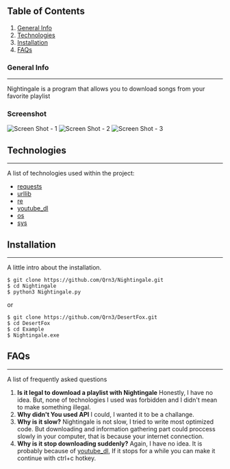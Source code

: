 ## Table of Contents
1. [General Info](#general-info)
2. [Technologies](#technologies)
3. [Installation](#installation)
4. [FAQs](#faqs)
### General Info
***
Nightingale is a program that allows you to download songs from your favorite playlist
### Screenshot
![Screen Shot - 1](https://github.com/Qrn3/Nightingale/blob/main/Screen%20Shoots/screenshot%20%20(1).png)
![Screen Shot - 2](https://github.com/Qrn3/Nightingale/blob/main/Screen%20Shoots/screenshot%20%20(2).png)
![Screen Shot - 3](https://github.com/Qrn3/Nightingale/blob/main/Screen%20Shoots/screenshot%20%20(1).png)
## Technologies
***
A list of technologies used within the project:
* [requests](https://pypi.org/project/requests/)
* [urllib](https://docs.python.org/3/library/urllib.html)
* [re](https://docs.python.org/3/library/re.html)
* [youtube_dl](https://youtube-dl.readthedocs.io/en/latest/)
* [os](https://docs.python.org/3/library/os.html)
* [sys](https://docs.python.org/3/library/sys.html)
## Installation
***
A little intro about the installation. 
```
$ git clone https://github.com/Qrn3/Nightingale.git
$ cd Nightingale
$ python3 Nightingale.py
```
or 
```
$ git clone https://github.com/Qrn3/DesertFox.git
$ cd DesertFox
$ cd Example
$ Nightingale.exe
```
## FAQs
***
A list of frequently asked questions
1. **Is it legal to download a playlist with Nightingale**
Honestly, I have no idea. But, none of technologies I used was forbidden and I didn't mean to make something illegal. 
2. **Why didn't You used API**
I could, I wanted it to be a challange. 
3. **Why is it slow?**
Nightingale is not slow, I tried to write most optimized code. But downloading and information gathering part could proccess slowly in your computer, that is because your internet connection. 
4. **Why is it stop downloading suddenly?**
Again, I have no idea. It is probably because of [youtube_dl](https://youtube-dl.readthedocs.io/en/latest/), If it stops for a while you can make it continue with ctrl+c hotkey.
